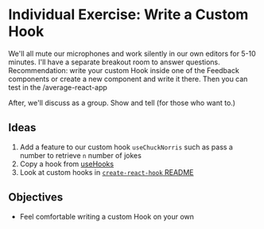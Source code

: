 # Individual Exercise: Write a Custom Hook

We'll all mute our microphones and work silently in our own editors for 5-10 minutes. I'll have a separate breakout room to answer questions.
Recommendation: write your custom Hook inside one of the Feedback components or create a new component and write it there. Then you can test in the /average-react-app

After, we'll discuss as a group. Show and tell (for those who want to.)

## Ideas

1. Add a feature to our custom hook `useChuckNorris` such as pass a number to retrieve `n` number of jokes
2. Copy a hook from [useHooks](https://usehooks.com/)
3. Look at custom hooks in [`create-react-hook` README](https://github.com/Hermanya/create-react-hook#examples)

## Objectives

- Feel comfortable writing a custom Hook on your own

<!-- Speaker Notes

1. Move into breakout room
2. Tell people to privately message me when done (this way, we don't have the main chat room pinging.)
3. Have people send me their hook in a gist
4.
 -->
